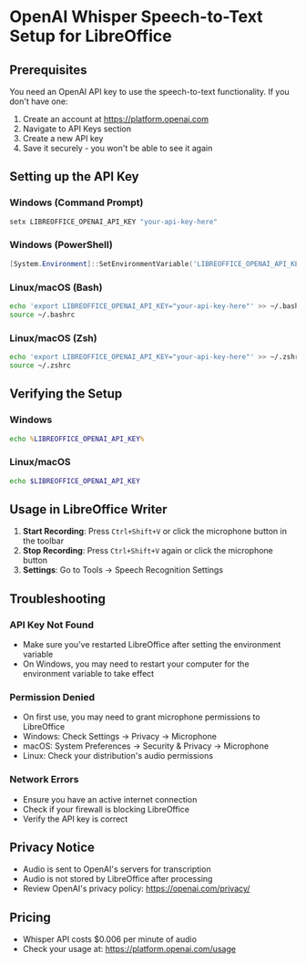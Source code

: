 # OpenAI Whisper Speech-to-Text Setup for LibreOffice

## Prerequisites

You need an OpenAI API key to use the speech-to-text functionality. If you don't have one:
1. Create an account at https://platform.openai.com
2. Navigate to API Keys section
3. Create a new API key
4. Save it securely - you won't be able to see it again

## Setting up the API Key

### Windows (Command Prompt)
```cmd
setx LIBREOFFICE_OPENAI_API_KEY "your-api-key-here"
```

### Windows (PowerShell)
```powershell
[System.Environment]::SetEnvironmentVariable('LIBREOFFICE_OPENAI_API_KEY', 'your-api-key-here', 'User')
```

### Linux/macOS (Bash)
```bash
echo 'export LIBREOFFICE_OPENAI_API_KEY="your-api-key-here"' >> ~/.bashrc
source ~/.bashrc
```

### Linux/macOS (Zsh)
```zsh
echo 'export LIBREOFFICE_OPENAI_API_KEY="your-api-key-here"' >> ~/.zshrc
source ~/.zshrc
```

## Verifying the Setup

### Windows
```cmd
echo %LIBREOFFICE_OPENAI_API_KEY%
```

### Linux/macOS
```bash
echo $LIBREOFFICE_OPENAI_API_KEY
```

## Usage in LibreOffice Writer

1. **Start Recording**: Press `Ctrl+Shift+V` or click the microphone button in the toolbar
2. **Stop Recording**: Press `Ctrl+Shift+V` again or click the microphone button
3. **Settings**: Go to Tools → Speech Recognition Settings

## Troubleshooting

### API Key Not Found
- Make sure you've restarted LibreOffice after setting the environment variable
- On Windows, you may need to restart your computer for the environment variable to take effect

### Permission Denied
- On first use, you may need to grant microphone permissions to LibreOffice
- Windows: Check Settings → Privacy → Microphone
- macOS: System Preferences → Security & Privacy → Microphone
- Linux: Check your distribution's audio permissions

### Network Errors
- Ensure you have an active internet connection
- Check if your firewall is blocking LibreOffice
- Verify the API key is correct

## Privacy Notice

- Audio is sent to OpenAI's servers for transcription
- Audio is not stored by LibreOffice after processing
- Review OpenAI's privacy policy: https://openai.com/privacy/

## Pricing

- Whisper API costs $0.006 per minute of audio
- Check your usage at: https://platform.openai.com/usage